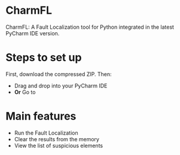 # CharmFL
CharmFL: A Fault Localization tool for Python integrated in the latest PyCharm IDE version. 

# Steps to set up 

 First, download the compressed ZIP. 
 Then: 
- Drag and drop into your PyCharm IDE
- **Or** Go to 

# Main features
- Run the Fault Localization
- Clear the results from the memory
- View the list of suspicious elements
